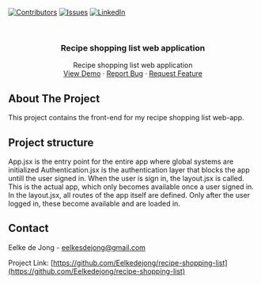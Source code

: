 [![Contributors][contributors-shield]][contributors-url]
[![Issues][issues-shield]][issues-url]
[![LinkedIn][linkedin-shield]][linkedin-url]

<br />
<div align="center">
<h3 align="center">Recipe shopping list web application</h3>

  <p align="center">
    Recipe shopping list web application
    <br />
    <a href="https://github.com/Eelkedejong/recipe-shopping-list/">View Demo</a>
    ·
    <a href="https://github.com/Eelkedejong/recipe-shopping-list/issues">Report Bug</a>
    ·
    <a href="https://github.com/Eelkedejong/recipe-shopping-list/issues">Request Feature</a>
  </p>
</div>

## About The Project

This project contains the front-end for my recipe shopping list web-app.

## Project structure

App.jsx is the entry point for the entire app where global systems are initialized
Authentication.jsx is the authentication layer that blocks the app untill the user signed in.
When the user is sign in, the layout.jsx is called. This is the actual app, which only becomes available once a user signed in.
In the layout.jsx, all routes of the app itself are defined. Only after the user logged in, these become available and are loaded in.

## Contact

Eelke de Jong - eelkesdejong@gmail.com

Project Link: [https://github.com/Eelkedejong/recipe-shopping-list](https://github.com/Eelkedejong/recipe-shopping-list)

[contributors-shield]: https://img.shields.io/github/contributors/Eelkedejong/repo_name.svg?style=for-the-badge
[contributors-url]: https://github.com/Eelkedejong/
[issues-shield]: https://img.shields.io/github/issues/Eelkedejong/repo_name.svg?style=for-the-badge
[issues-url]: https://github.com/Eelkedejong/recipe-shopping-list/issues
[linkedin-shield]: https://img.shields.io/badge/-LinkedIn-black.svg?style=for-the-badge&logo=linkedin&colorB=555
[linkedin-url]: https://www.linkedin.com/in/eelke-de-jong/
[product-screenshot]: images/screenshot.png
[React.js]: https://img.shields.io/badge/React-20232A?style=for-the-badge&logo=react&logoColor=61DAFB
[React-url]: https://reactjs.org/
